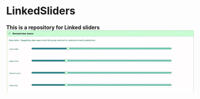 # LinkedSliders
<B>This is a repository for Linked sliders </B>
![alt text](IMG/d96f0bb086707422ee4580b616af1fc8.gif "sliders")
